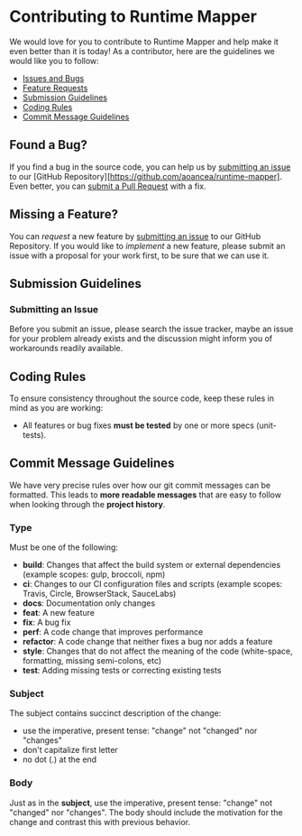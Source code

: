# Contributing to Runtime Mapper

We would love for you to contribute to Runtime Mapper and help make it even better than it is
today! As a contributor, here are the guidelines we would like you to follow:

 - [Issues and Bugs](#found-a-bug)
 - [Feature Requests](#missing-a-feature)
 - [Submission Guidelines](#submission-guidelines)
 - [Coding Rules](#coding-rules)
 - [Commit Message Guidelines](#commit-message-guidelines)

## Found a Bug?
If you find a bug in the source code, you can help us by
[submitting an issue](https://github.com/aoancea/runtime-mapper/issues) to our [GitHub Repository][https://github.com/aoancea/runtime-mapper]. Even better, you can
[submit a Pull Request](https://github.com/aoancea/runtime-mapper/pulls) with a fix.

## Missing a Feature?
You can *request* a new feature by [submitting an issue](https://github.com/aoancea/runtime-mapper/issues) to our GitHub
Repository. If you would like to *implement* a new feature, please submit an issue with
a proposal for your work first, to be sure that we can use it.

## Submission Guidelines

### Submitting an Issue

Before you submit an issue, please search the issue tracker, maybe an issue for your problem already exists and the discussion might inform you of workarounds readily available.


## Coding Rules
To ensure consistency throughout the source code, keep these rules in mind as you are working:

* All features or bug fixes **must be tested** by one or more specs (unit-tests).

## Commit Message Guidelines

We have very precise rules over how our git commit messages can be formatted.  This leads to **more
readable messages** that are easy to follow when looking through the **project history**.

### Type
Must be one of the following:

* **build**: Changes that affect the build system or external dependencies (example scopes: gulp, broccoli, npm)
* **ci**: Changes to our CI configuration files and scripts (example scopes: Travis, Circle, BrowserStack, SauceLabs)
* **docs**: Documentation only changes
* **feat**: A new feature
* **fix**: A bug fix
* **perf**: A code change that improves performance
* **refactor**: A code change that neither fixes a bug nor adds a feature
* **style**: Changes that do not affect the meaning of the code (white-space, formatting, missing semi-colons, etc)
* **test**: Adding missing tests or correcting existing tests


### Subject
The subject contains succinct description of the change:

* use the imperative, present tense: "change" not "changed" nor "changes"
* don't capitalize first letter
* no dot (.) at the end

### Body
Just as in the **subject**, use the imperative, present tense: "change" not "changed" nor "changes".
The body should include the motivation for the change and contrast this with previous behavior.
